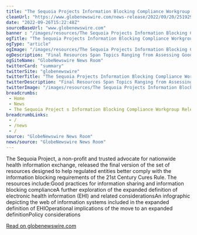 ```yaml
--- 
title: "The Sequoia Projects Information Blocking Compliance Workgroup ReleasesFinal Versions of Five Industry-Focused Resources"
cleanUrl: "https://www.globenewswire.com/news-release/2022/09/20/2519299/0/en/The-Sequoia-Project-s-Information-Blocking-Compliance-Workgroup-Releases-Final-Versions-of-Five-Industry-Focused-Resources.html"
date: "2022-09-26T15:22:48Z"
sourceBaseUrl: "www.globenewswire.com"
banner : "/images/resources/The Sequoia Projects Information Blocking Compliance Workgroup Releases Final Versions of Five IndustryFocused Resources.jpg"
ogTitle: "The Sequoia Projects Information Blocking Compliance Workgroup ReleasesFinal Versions of Five Industry-Focused Resources"
ogType: "article"
ogImage: "/images/resources/The Sequoia Projects Information Blocking Compliance Workgroup Releases Final Versions of Five IndustryFocused Resources.jpg"
ogDescription: "Final Resources Span Topics Ranging from Assessing Good Practices for Information Blocking Compliance to the Implications of an Expanded Definition of EHI..."
ogSiteName: "GlobeNewswire News Room"
twitterCard: "summary"
twitterSite: "globenewswire"
twitterTitle: "The Sequoia Projects Information Blocking Compliance Workgroup ReleasesFinal Versions of Five Industry-Focused Resources"
twitterDescription: "Final Resources Span Topics Ranging from Assessing Good Practices for Information Blocking Compliance to the Implications of an Expanded Definition of EHI..."
twitterImage: "/images/resources/The Sequoia Projects Information Blocking Compliance Workgroup Releases Final Versions of Five IndustryFocused Resources.jpg"
breadcrumbs:
 - Home
 - News
 - The Sequoia Project s Information Blocking Compliance Workgroup Releases  Final Versions of Five Industry Focused Resources
breadcrumbLinks:
 - / 
 - /news
 - / 
source: "GlobeNewswire News Room"
news/source: "GlobeNewswire News Room"
---
```

The Sequoia Project, a non-profit and trusted advocate for nationwide health information exchange, released the final version of the set of resources designed to help regulated entities better comply with the information blocking requirements of the 21st Century Cures Rule. The resources include:Good practices for information sharing and information blocking complianceA further exploration of the expanded definition of electronic health information (EHI) and related considerationsAn infographic depicting the web of information systems included in the expanded definition of EHIOperational implications of the move to an expanded definitionPolicy considerations  
  
[Read on globenewswire.com](https://www.globenewswire.com/news-release/2022/09/20/2519299/0/en/The-Sequoia-Project-s-Information-Blocking-Compliance-Workgroup-Releases-Final-Versions-of-Five-Industry-Focused-Resources.html)
